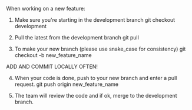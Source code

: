 When working on a new feature:


1) Make sure you're starting in the development branch
git checkout development


2) Pull the latest from the development branch
git pull


3) To make your new branch (please use snake_case for consistency)
git checkout -b new_feature_name

ADD AND COMMIT LOCALLY OFTEN!

4) When your code is done, push to your new branch and enter a pull request.
git push origin new_feature_name


5) The team will review the code and if ok, merge to the development branch.
